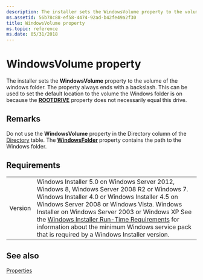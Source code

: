 ```yaml
---
description: The installer sets the WindowsVolume property to the volume of the windows folder.
ms.assetid: 56b78c88-ef58-4474-92ad-b42fe49a2f30
title: WindowsVolume property
ms.topic: reference
ms.date: 05/31/2018
---
```


# WindowsVolume property

The installer sets the **WindowsVolume** property to the volume of the windows folder. The property always ends with a backslash. This can be used to set the default location to the volume the Windows folder is on because the [**ROOTDRIVE**](rootdrive.md) property does not necessarily equal this drive.

## Remarks

Do not use the **WindowsVolume** property in the Directory column of the [Directory](directory-table.md) table. The [**WindowsFolder**](windowsfolder.md) property contains the path to the Windows folder.

## Requirements



|                    |                                                                                                                                                                                                                                                                                                                                                                                                                                                 |
|--------------------|-------------------------------------------------------------------------------------------------------------------------------------------------------------------------------------------------------------------------------------------------------------------------------------------------------------------------------------------------------------------------------------------------------------------------------------------------|
| Version<br/> | Windows Installer 5.0 on Windows Server 2012, Windows 8, Windows Server 2008 R2 or Windows 7. Windows Installer 4.0 or Windows Installer 4.5 on Windows Server 2008 or Windows Vista. Windows Installer on Windows Server 2003 or Windows XP See the [Windows Installer Run-Time Requirements](windows-installer-portal.md) for information about the minimum Windows service pack that is required by a Windows Installer version.<br/> |



## See also

<dl> <dt>

[Properties](properties.md)
</dt> </dl>

 

 




